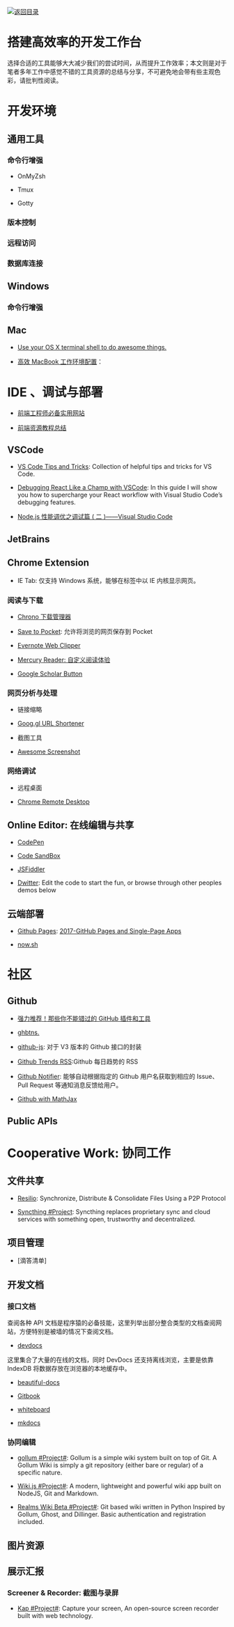[![返回目录](https://parg.co/UGo)](https://parg.co/b4z)

# 搭建高效率的开发工作台

选择合适的工具能够大大减少我们的尝试时间，从而提升工作效率；本文则是对于笔者多年工作中感觉不错的工具资源的总结与分享，不可避免地会带有些主观色彩，请批判性阅读。

# 开发环境

## 通用工具

### 命令行增强

* OnMyZsh

- Tmux

* Gotty

### 版本控制

### 远程访问

### 数据库连接

## Windows

### 命令行增强

## Mac

* [Use your OS X terminal shell to do awesome things.](https://github.com/herrbischoff/awesome-osx-command-line)

* [高效 MacBook 工作环境配置](https://zhuanlan.zhihu.com/p/24868436)：

# IDE 、调试与部署

* [前端工程师必备实用网站](https://zhuanlan.zhihu.com/p/24513356)

* [前端资源教程总结](https://github.com/jsfront/src/blob/master/qq.md)

## VSCode

* [VS Code Tips and Tricks](https://parg.co/bsk): Collection of helpful tips and tricks for VS Code.

* [Debugging React Like a Champ with VSCode](https://parg.co/Ud5): In this guide I will show you how to supercharge your React workflow with Visual Studio Code’s debugging features.

* [Node.js 性能调优之调试篇 ( 二 )——Visual Studio Code](https://zhuanlan.zhihu.com/p/29554833)

## JetBrains

## Chrome Extension

* IE Tab: 仅支持 Windows 系统，能够在标签中以 IE 内核显示网页。

### 阅读与下载

* [Chrono 下载管理器](http://6me.us/PFn)

- [Save to Pocket](http://6me.us/Zp5): 允许将浏览的网页保存到 Pocket

* [Evernote Web Clipper](http://6me.us/6ldwK7)

* [Mercury Reader: 自定义阅读体验](http://6me.us/8hOKsH)

- [Google Scholar Button](http://6me.us/wXicA0)

### 网页分析与处理

* 链接缩略

* [Goog.gl URL Shortener](http://6me.us/vaJuM3)

- 截图工具

- [Awesome Screenshot](http://6me.us/lzEw)

### 网络调试

* 远程桌面

* [Chrome Remote Desktop](http://6me.us/55h)

## Online Editor: 在线编辑与共享

* [CodePen]()

* [Code SandBox]()

* [JSFiddler]()

* [Dwitter](https://www.dwitter.net/): Edit the code to start the fun, or browse through other peoples demos below

## 云端部署

* [Github Pages](): [2017-GitHub Pages and Single-Page Apps](https://dev.to/_evansalter/github-pages-and-single-page-apps)

- [now.sh]()

# 社区

## Github

* [强力推荐！那些你不能错过的 GitHub 插件和工具](https://juejin.im/post/59ade28051882538fd72fa2c)

- [ghbtns.](https://ghbtns.com/#star)

- [github-js](https://github.com/akshaykumar6/github-js): 对于 V3 版本的 Github 接口的封装

* [Github Trends RSS](http://github-trends.ryotarai.info/):Github 每日趋势的 RSS

- [Github Notifier](https://parg.co/bDV): 能够自动根据指定的 Github 用户名获取到相应的 Issue、Pull Request 等通知消息反馈给用户。

- [Github with MathJax](https://parg.co/bDa)

## Public APIs

# Cooperative Work: 协同工作

## 文件共享

* [Resilio](https://www.resilio.com/): Synchronize, Distribute & Consolidate Files Using a P2P Protocol

* [Syncthing #Project](https://syncthing.net/): Syncthing replaces proprietary sync and cloud services with something open, trustworthy and decentralized.

## 项目管理

* [滴答清单]

## 开发文档

### 接口文档

查阅各种 API 文档是程序猿的必备技能，这里列举出部分整合类型的文档查阅网站，方便特别是被墙的情况下查阅文档。

* [devdocs](http://devdocs.io/)

这里集合了大量的在线的文档，同时 DevDocs 还支持离线浏览，主要是依靠 IndexDB 将数据存放在浏览器的本地缓存中。

* [beautiful-docs](https://github.com/PharkMillups/beautiful-docs)

* [Gitbook](https://github.com/GitbookIO/gitbook)

* [whiteboard](https://github.com/mpociot/whiteboard)

* [mkdocs](https://github.com/mkdocs/mkdocs/)

### 协同编辑

* [gollum #Project#](https://github.com/gollum/gollum): Gollum is a simple wiki system built on top of Git. A Gollum Wiki is simply a git repository (either bare or regular) of a specific nature.

* [Wiki.js #Project#](https://github.com/Requarks/wiki): A modern, lightweight and powerful wiki app built on NodeJS, Git and Markdown.

* [Realms Wiki Beta #Project#](https://github.com/scragg0x/realms-wiki): Git based wiki written in Python Inspired by Gollum, Ghost, and Dillinger. Basic authentication and registration included.

## 图片资源

## 展示汇报

### Screener & Recorder: 截图与录屏

* [Kap #Project#](https://getkap.co/): Capture your screen, An open-source screen recorder built with web technology.
